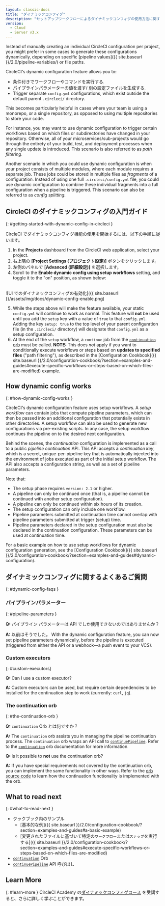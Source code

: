 ```yaml
---
layout: classic-docs
title: "ダイナミックコンフィグ"
description: "セットアップワークフローによるダイナミックコンフィグの使用方法に関する開発者向けページ"
version:
  - Cloud
  - Server v3.x
---
```


Instead of manually creating an individual CircleCI configuration per project, you might prefer in some cases to generate these configurations dynamically, depending on specific [pipeline values]({{ site.baseurl }}/2.0/pipeline-variables/) or file paths.

CircleCI's dynamic configuration feature allows you to:

- 条件付きでワークフローやコマンドを実行する.
- パイプラインパラメーターの値を渡す/ 別の設定ファイルを生成する.
- Trigger separate `config.yml` configurations, which exist outside the default parent `.circleci/` directory.

This becomes particularly helpful in cases where your team is using a monorepo, or a single repository, as opposed to using multiple repositories to store your code.

For instance, you may want to use dynamic configuration to trigger certain workflows based on which files or subdirectories have changed in your repository. Otherwise, all of your microservices/sub-projects would go through the entirety of your build, test, and deployment processes when any single update is introduced. This scenario is also referred to as _path filtering_.

Another scenario in which you could use dynamic configuration is when your project consists of multiple modules, where each module requires a separate job. These jobs could be stored in multiple files as _fragments_ of a configuration. Instead of using one full `.circleci/config.yml` file, you could use dynamic configuration to combine these individual fragments into a full configuration when a pipeline is triggered. This scenario can also be referred to as _config splitting_.

## CircleCI のダイナミックコンフィグの入門ガイド
{: #getting-started-with-dynamic-config-in-circleci }

CircleCI でダイナミックコンフィグ機能の使用を開始するには、以下の手順に従います。

1. In the **Projects** dashboard from the CircleCI web application, select your project.
2. 右上隅の **[Project Settings (プロジェクト設定)]** ボタンをクリックします。
3. 左側のパネルで **[Advanced (詳細設定)]** を選択します。
4. Scroll to the **Enable dynamic config using setup workflows** setting, and toggle it to the "on" position, as shown below:
  <br>
  ![UI でのダイナミックコンフィグの有効化]({{ site.baseurl }}/assets/img/docs/dynamic-config-enable.png)

5. While the steps above will make the feature available, your static `config.yml` will continue to work as normal. This feature will **not** be used until you add the `setup` key with a value of `true` to that `config.yml`. Adding the key `setup: true` to the top level of your parent configuration file (in the `.circleci/` directory) will designate that `config.yml` as a setup configuration.
6. At the end of the `setup` workflow, a `continue` job from the [`continuation` orb](https://circleci.com/developer/orbs/orb/circleci/continuation) must be called. **NOTE:** This does _not_ apply if you want to conditionally execute workflows or steps based on **updates to specified files** ("path filtering"), as described in the [Configuration Cookbook]({{ site.baseurl }}/2.0/configuration-cookbook/?section=examples-and-guides#execute-specific-workflows-or-steps-based-on-which-files-are-modified) example.

## How dynamic config works
{: #how-dynamic-config-works }

CircleCI's dynamic configuration feature uses setup workflows. A _setup workflow_ can contain jobs that compute pipeline parameters, which can then be passed into an additional configuration that potentially exists in other directories. A setup workflow can also be used to generate new configurations via pre-existing scripts. In any case, the setup workflow continues the pipeline on to the desired next configuration.

Behind the scenes, the _continuation_ configuration is implemented as a call to a public _pipeline continuation_ API. This API accepts a _continuation key_, which is a secret, unique-per-pipeline key that is automatically injected into the environment of jobs executed as part of the initial setup workflow. The API also accepts a configuration string, as well as a set of pipeline parameters.

Note that:
- The setup phase requires `version: 2.1` or higher.
- A pipeline can only be continued once (that is, a pipeline cannot be continued with another setup configuration).
- A pipeline can only be continued within six hours of its creation.
- The setup configuration can only include one workflow.
- Pipeline parameters submitted at continuation time cannot overlap with pipeline parameters submitted at trigger (setup) time.
- Pipeline parameters declared in the setup configuration must also be declared in the continuation configuration. These parameters can be used at continuation time.

For a basic example on how to use setup workflows for dynamic configuration generation, see the [Configuration Cookbook]({{ site.baseurl }}/2.0/configuration-cookbook/?section=examples-and-guides#dynamic-configuration).

## ダイナミックコンフィグに関するよくあるご質問
{: #dynamic-config-faqs }

### パイプラインパラメーター
{: #pipeline-parameters }

**Q:** パイプライン パラメーターは API でしか使用できないのではありませんか？

**A:** 以前はそうでした。 With the dynamic configuration feature, you can now set pipeline parameters dynamically, before the pipeline is executed (triggered from either the API or a webhook—a push event to your VCS).

### Custom executors
{: #custom-executors}

**Q:** Can I use a custom executor?

**A:** Custom executors can be used, but require certain dependencies to be installed for the continuation step to work (currently: `curl`, `jq`).

### The continuation orb
{: #the-continuation-orb }

**Q:** `continuation` Orb とは何ですか？

**A:** The `continuation` orb assists you in managing the pipeline continuation process. The `continuation` orb wraps an API call to [`continuePipeline`](https://circleci.com/docs/api/v2/#operation/continuePipeline). Refer to the [`continuation`](https://circleci.com/developer/orbs/orb/circleci/continuation) orb documentation for more information.

**Q:** Is it possible to **not** use the continuation orb?

**A:** If you have special requirements not covered by the continuation orb, you can implement the same functionality in other ways. Refer to the [orb source code](https://circleci.com/developer/orbs/orb/circleci/continuation#orb-source) to learn how the continuation functionality is implemented with the orb.

## What to read next
{: #what-to-read-next }
- クックブック内のサンプル
  - [基本的な例]({{ site.baseurl }}/2.0/configuration-cookbook/?section=examples-and-guides#a-basic-example)
  - [変更されたファイルに基づいて特定の`ワークフロー`または`ステップ`を実行する]({{ site.baseurl }}/2.0/configuration-cookbook/?section=examples-and-guides#execute-specific-workflows-or-steps-based-on-which-files-are-modified)
- [`continuation`](https://circleci.com/developer/ja/orbs/orb/circleci/continuation) Orb
- [`continuePipeline`](https://circleci.com/docs/api/v2/#operation/continuePipeline) API 呼び出し

## Learn More
{: #learn-more }
CircleCI Academy の[ダイナミックコンフィグコース](https://academy.circleci.com/dynamic-config?access_code=public-2021) を受講すると、さらに詳しく学ぶことができます。
